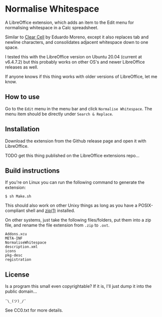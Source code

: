 Normalise Whitespace
====================


A LibreOffice extension, which adds an item to the Edit menu for normalising
whitespace in a Calc spreadsheet.

Similar to [Clear Cell][clear-cell] by Eduardo Moreno, except it also replaces
tab and newline characters, and consolidates adjacent whitespace down to one
space.

[clear-cell]: https://extensions.libreoffice.org/en/extensions/show/clear-cell

I tested this with the LibreOffice version on Ubuntu 20.04 (current at v6.4.7.2)
but this probably works on other OS's and newer LibreOffice releases as well.

If anyone knows if this thing works with older versions of LibreOffice, let me
know.

## How to use

Go to the `Edit` menu in the menu bar and click `Normalise Whitespace`.  The
menu item should be directly under `Search & Replace`.

## Installation

Download the extension from the Github release page and open it with
LibreOffice.

TODO get this thing published on the LibreOffice extensions repo…

## Build instructions

If you're on Linux you can run the following command to generate the extension:

    $ sh Make.sh

This should also work on other Unixy things as long as you have
a POSIX-compliant shell and [zip(1)][zip] installed.

[zip]: https://manpages.debian.org/bullseye/zip/zip.1.en.html

On other systems, just take the following files/folders, put them into a zip
file, and rename the file extension from `.zip` to `.oxt`.

    Addons.xcu
    META-INF
    NormaliseWhitespace
    description.xml
    icons
    pkg-desc
    registration

## License

Is a program this small even copyrightable?  If it is, I'll just dump it into
the public domain…

    ¯\_(ツ)_/¯

See CC0.txt for more details.
